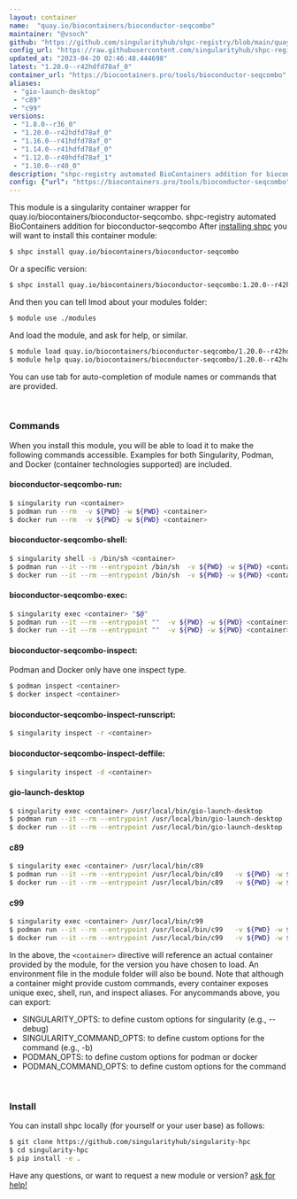 ```yaml
---
layout: container
name:  "quay.io/biocontainers/bioconductor-seqcombo"
maintainer: "@vsoch"
github: "https://github.com/singularityhub/shpc-registry/blob/main/quay.io/biocontainers/bioconductor-seqcombo/container.yaml"
config_url: "https://raw.githubusercontent.com/singularityhub/shpc-registry/main/quay.io/biocontainers/bioconductor-seqcombo/container.yaml"
updated_at: "2023-04-20 02:46:48.444698"
latest: "1.20.0--r42hdfd78af_0"
container_url: "https://biocontainers.pro/tools/bioconductor-seqcombo"
aliases:
 - "gio-launch-desktop"
 - "c89"
 - "c99"
versions:
 - "1.8.0--r36_0"
 - "1.20.0--r42hdfd78af_0"
 - "1.16.0--r41hdfd78af_0"
 - "1.14.0--r41hdfd78af_0"
 - "1.12.0--r40hdfd78af_1"
 - "1.10.0--r40_0"
description: "shpc-registry automated BioContainers addition for bioconductor-seqcombo"
config: {"url": "https://biocontainers.pro/tools/bioconductor-seqcombo", "maintainer": "@vsoch", "description": "shpc-registry automated BioContainers addition for bioconductor-seqcombo", "latest": {"1.20.0--r42hdfd78af_0": "sha256:7226fc7c131f38941ae3bdaaae7e96d4adcc2ae4f5dc13a31d067046a49028ea"}, "tags": {"1.8.0--r36_0": "sha256:81f5724e630544521629ffe77a6ae164183ff8c1cb4f7f74b23c1278e506a508", "1.20.0--r42hdfd78af_0": "sha256:7226fc7c131f38941ae3bdaaae7e96d4adcc2ae4f5dc13a31d067046a49028ea", "1.16.0--r41hdfd78af_0": "sha256:c1d604dfe20dcd66b8342324739bbaf1c29dbec62d686fc7e010f701407d9874", "1.14.0--r41hdfd78af_0": "sha256:84f81a0eb5bd44d0e00d1178f39a35c8fda78c022f322fed326a888cb4131e85", "1.12.0--r40hdfd78af_1": "sha256:a835020466119f0694faae06d65ab8a43d92a13fbd9284e93a297afd827d1042", "1.10.0--r40_0": "sha256:77278b6d19eb12e0d82385845226c096da5ae248eddd02427e8459ac3d27f139"}, "docker": "quay.io/biocontainers/bioconductor-seqcombo", "aliases": {"gio-launch-desktop": "/usr/local/bin/gio-launch-desktop", "c89": "/usr/local/bin/c89", "c99": "/usr/local/bin/c99"}}
---
```


This module is a singularity container wrapper for quay.io/biocontainers/bioconductor-seqcombo.
shpc-registry automated BioContainers addition for bioconductor-seqcombo
After [installing shpc](#install) you will want to install this container module:


```bash
$ shpc install quay.io/biocontainers/bioconductor-seqcombo
```

Or a specific version:

```bash
$ shpc install quay.io/biocontainers/bioconductor-seqcombo:1.20.0--r42hdfd78af_0
```

And then you can tell lmod about your modules folder:

```bash
$ module use ./modules
```

And load the module, and ask for help, or similar.

```bash
$ module load quay.io/biocontainers/bioconductor-seqcombo/1.20.0--r42hdfd78af_0
$ module help quay.io/biocontainers/bioconductor-seqcombo/1.20.0--r42hdfd78af_0
```

You can use tab for auto-completion of module names or commands that are provided.

<br>

### Commands

When you install this module, you will be able to load it to make the following commands accessible.
Examples for both Singularity, Podman, and Docker (container technologies supported) are included.

#### bioconductor-seqcombo-run:

```bash
$ singularity run <container>
$ podman run --rm  -v ${PWD} -w ${PWD} <container>
$ docker run --rm  -v ${PWD} -w ${PWD} <container>
```

#### bioconductor-seqcombo-shell:

```bash
$ singularity shell -s /bin/sh <container>
$ podman run --it --rm --entrypoint /bin/sh  -v ${PWD} -w ${PWD} <container>
$ docker run --it --rm --entrypoint /bin/sh  -v ${PWD} -w ${PWD} <container>
```

#### bioconductor-seqcombo-exec:

```bash
$ singularity exec <container> "$@"
$ podman run --it --rm --entrypoint ""  -v ${PWD} -w ${PWD} <container> "$@"
$ docker run --it --rm --entrypoint ""  -v ${PWD} -w ${PWD} <container> "$@"
```

#### bioconductor-seqcombo-inspect:

Podman and Docker only have one inspect type.

```bash
$ podman inspect <container>
$ docker inspect <container>
```

#### bioconductor-seqcombo-inspect-runscript:

```bash
$ singularity inspect -r <container>
```

#### bioconductor-seqcombo-inspect-deffile:

```bash
$ singularity inspect -d <container>
```


#### gio-launch-desktop

```bash
$ singularity exec <container> /usr/local/bin/gio-launch-desktop
$ podman run --it --rm --entrypoint /usr/local/bin/gio-launch-desktop   -v ${PWD} -w ${PWD} <container> -c " $@"
$ docker run --it --rm --entrypoint /usr/local/bin/gio-launch-desktop   -v ${PWD} -w ${PWD} <container> -c " $@"
```


#### c89

```bash
$ singularity exec <container> /usr/local/bin/c89
$ podman run --it --rm --entrypoint /usr/local/bin/c89   -v ${PWD} -w ${PWD} <container> -c " $@"
$ docker run --it --rm --entrypoint /usr/local/bin/c89   -v ${PWD} -w ${PWD} <container> -c " $@"
```


#### c99

```bash
$ singularity exec <container> /usr/local/bin/c99
$ podman run --it --rm --entrypoint /usr/local/bin/c99   -v ${PWD} -w ${PWD} <container> -c " $@"
$ docker run --it --rm --entrypoint /usr/local/bin/c99   -v ${PWD} -w ${PWD} <container> -c " $@"
```



In the above, the `<container>` directive will reference an actual container provided
by the module, for the version you have chosen to load. An environment file in the
module folder will also be bound. Note that although a container
might provide custom commands, every container exposes unique exec, shell, run, and
inspect aliases. For anycommands above, you can export:

 - SINGULARITY_OPTS: to define custom options for singularity (e.g., --debug)
 - SINGULARITY_COMMAND_OPTS: to define custom options for the command (e.g., -b)
 - PODMAN_OPTS: to define custom options for podman or docker
 - PODMAN_COMMAND_OPTS: to define custom options for the command

<br>

### Install

You can install shpc locally (for yourself or your user base) as follows:

```bash
$ git clone https://github.com/singularityhub/singularity-hpc
$ cd singularity-hpc
$ pip install -e .
```

Have any questions, or want to request a new module or version? [ask for help!](https://github.com/singularityhub/singularity-hpc/issues)